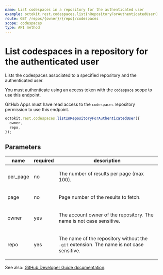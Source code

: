 ```yaml
---
name: List codespaces in a repository for the authenticated user
example: octokit.rest.codespaces.listInRepositoryForAuthenticatedUser({ owner, repo })
route: GET /repos/{owner}/{repo}/codespaces
scope: codespaces
type: API method
---
```


# List codespaces in a repository for the authenticated user

Lists the codespaces associated to a specified repository and the authenticated user.

You must authenticate using an access token with the `codespace` scope to use this endpoint.

GitHub Apps must have read access to the `codespaces` repository permission to use this endpoint.

```js
octokit.rest.codespaces.listInRepositoryForAuthenticatedUser({
  owner,
  repo,
});
```

## Parameters

<table>
  <thead>
    <tr>
      <th>name</th>
      <th>required</th>
      <th>description</th>
    </tr>
  </thead>
  <tbody>
    <tr><td>per_page</td><td>no</td><td>

The number of results per page (max 100).

</td></tr>
<tr><td>page</td><td>no</td><td>

Page number of the results to fetch.

</td></tr>
<tr><td>owner</td><td>yes</td><td>

The account owner of the repository. The name is not case sensitive.

</td></tr>
<tr><td>repo</td><td>yes</td><td>

The name of the repository without the `.git` extension. The name is not case sensitive.

</td></tr>
  </tbody>
</table>

See also: [GitHub Developer Guide documentation](https://docs.github.com/rest/reference/codespaces#list-codespaces-in-a-repository-for-the-authenticated-user).
